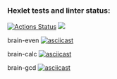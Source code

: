 ### Hexlet tests and linter status:
[![Actions Status](https://github.com/danokp/python-project-49/workflows/hexlet-check/badge.svg)](https://github.com/danokp/python-project-49/actions)
<a href="https://codeclimate.com/github/danokp/python-project-49/maintainability"><img src="https://api.codeclimate.com/v1/badges/3bfb7273713457a21fbf/maintainability" /></a>

brain-even
[![asciicast](https://asciinema.org/a/IP1rN4ElFS8xQQFco5nKag34Q.png)](https://asciinema.org/a/IP1rN4ElFS8xQQFco5nKag34Q)


brain-calc
[![asciicast](https://asciinema.org/a/MLvNuExSZPTs4j9OczE0vvIqD.png)](https://asciinema.org/a/MLvNuExSZPTs4j9OczE0vvIqD)

brain-gcd
[![asciicast](https://asciinema.org/a/2bg04pMhY764UNUZZWh3iXexq.png)](https://asciinema.org/a/2bg04pMhY764UNUZZWh3iXexq)
